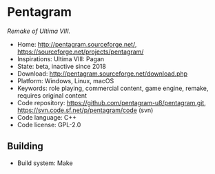 # Pentagram

_Remake of Ultima VIII._

- Home: http://pentagram.sourceforge.net/, https://sourceforge.net/projects/pentagram/
- Inspirations: Ultima VIII: Pagan
- State: beta, inactive since 2018
- Download: http://pentagram.sourceforge.net/download.php
- Platform: Windows, Linux, macOS
- Keywords: role playing, commercial content, game engine, remake, requires original content
- Code repository: https://github.com/pentagram-u8/pentagram.git, https://svn.code.sf.net/p/pentagram/code (svn)
- Code language: C++
- Code license: GPL-2.0

## Building

- Build system: Make
